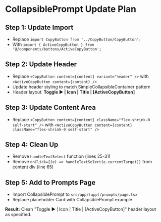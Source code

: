 # CollapsiblePrompt Update Plan

## Step 1: Update Import

- Replace `import CopyButton from '../CopyButton/CopyButton';`
- With `import { ActiveCopyButton } from '@/components/buttons/ActiveCopyButton';`

## Step 2: Update Header

- Replace `<CopyButton content={content} variant="header" />` with `<ActiveCopyButton content={content} />`
- Update header styling to match SimpleCollapsibleContainer pattern
- Header layout: **Toggle ▶ | Icon | Title | [ActiveCopyButton]**

## Step 3: Update Content Area

- Replace `<CopyButton content={content} className="flex-shrink-0 self-start" />` with `<ActiveCopyButton content={content} className="flex-shrink-0 self-start" />`

## Step 4: Clean Up

- Remove `handleTextSelect` function (lines 25-31)
- Remove `onClick={(e) => handleTextSelect(e.currentTarget)}` from content div (line 65)

## Step 5: Add to Prompts Page

- Import CollapsiblePrompt to `src/app/(app)/prompts/page.tsx`
- Replace placeholder Card with CollapsiblePrompt example

**Result:** Clean "Toggle ▶ | Icon | Title | [ActiveCopyButton]" header layout as specified.
